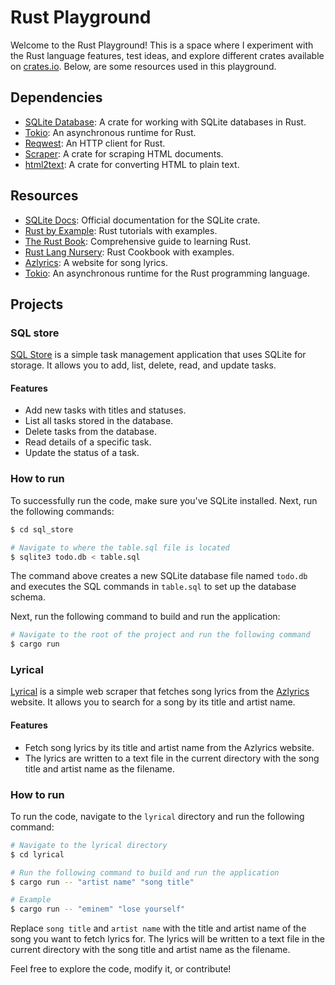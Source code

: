 # Rust Playground

Welcome to the Rust Playground! This is a space where I experiment with the Rust language features, test ideas, and explore different crates available on [crates.io](https://crates.io/). Below, are some resources used in this playground.

## Dependencies

- [SQLite Database](https://crates.io/crates/sqlite): A crate for working with SQLite databases in Rust.
- [Tokio](https://crates.io/crates/tokio): An asynchronous runtime for Rust.
- [Reqwest](https://crates.io/crates/reqwest): An HTTP client for Rust.
- [Scraper](https://crates.io/crates/scraper): A crate for scraping HTML documents.
- [html2text](https://crates.io/crates/html2text): A crate for converting HTML to plain text.


## Resources

- [SQLite Docs](https://docs.rs/sqlite/0.36.0/sqlite/): Official documentation for the SQLite crate.
- [Rust by Example](https://doc.rust-lang.org/rust-by-example/index.html): Rust tutorials with examples.
- [The Rust Book](https://doc.rust-lang.org/book/title-page.html): Comprehensive guide to learning Rust.
- [Rust Lang Nursery](https://rust-lang-nursery.github.io/rust-cookbook/intro.html): Rust Cookbook with examples.
- [Azlyrics](https://www.azlyrics.com/): A website for song lyrics.
- [Tokio](https://tokio.rs/): An asynchronous runtime for the Rust programming language.

## Projects

### SQL store

[SQL Store](https://github.com/kevinchrist20/rust_playground/tree/master/sql_store) is a simple task management application that uses SQLite for storage. It allows you to add, list, delete, read, and update tasks.

#### Features

- Add new tasks with titles and statuses.
- List all tasks stored in the database.
- Delete tasks from the database.
- Read details of a specific task.
- Update the status of a task.

### How to run

To successfully run the code, make sure you've SQLite installed. Next, run the following commands:

```bash
$ cd sql_store

# Navigate to where the table.sql file is located
$ sqlite3 todo.db < table.sql

```

The command above creates a new SQLite database file named `todo.db` and executes the SQL commands in `table.sql` to set up the database schema.

Next, run the following command to build and run the application:

```bash
# Navigate to the root of the project and run the following command
$ cargo run

```

### Lyrical

[Lyrical](https://github.com/kevinchrist20/rust_playground/tree/master/lyrical) is a simple web scraper that fetches song lyrics from the [Azlyrics](https://www.azlyrics.com/) website. It allows you to search for a song by its title and artist name.

#### Features

- Fetch song lyrics by its title and artist name from the Azlyrics website.
- The lyrics are written to a text file in the current directory with the song title and artist name as the filename.

### How to run

To run the code, navigate to the `lyrical` directory and run the following command:

```bash
# Navigate to the lyrical directory
$ cd lyrical

# Run the following command to build and run the application
$ cargo run -- "artist name" "song title"

# Example
$ cargo run -- "eminem" "lose yourself"
```

Replace `song title` and `artist name` with the title and artist name of the song you want to fetch lyrics for. The lyrics will be written to a text file in the current directory with the song title and artist name as the filename.

Feel free to explore the code, modify it, or contribute!
